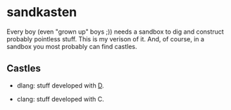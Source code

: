 # sandkasten

Every boy (even "grown up" boys ;)) needs a sandbox to dig and construct
probably pointless stuff. This is my verison of it. And, of course, in a sandbox
you most probably can find castles.

Castles
-------

 - dlang: stuff developed with [D](http://dlang.org/).

 - clang: stuff developed with C.
